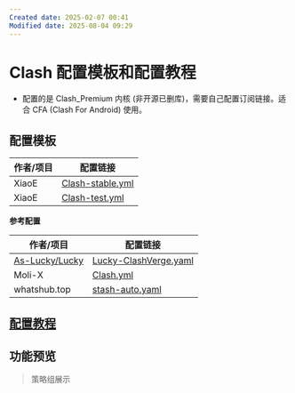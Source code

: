 ```yaml
---
Created date: 2025-02-07 00:41
Modified date: 2025-08-04 09:29
---
```

# Clash 配置模板和配置教程

- 配置的是 Clash_Premium 内核 (非开源已删库)，需要自己配置订阅链接。适合 CFA (Clash For Android) 使用。

## 配置模板

| 作者/项目 | 配置链接                                                                                                                   |
| ----- | ---------------------------------------------------------------------------------------------------------------------- |
| XiaoE | [Clash-stable.yml](https://raw.githubusercontent.com/LaolunsiG/PCR/refs/heads/main/Config_File/Clash/Clash-stable.yml) |
| XiaoE | [Clash-test.yml](https://raw.githubusercontent.com/LaolunsiG/PCR/refs/heads/main/Config_File/Clash/Clash-test.yml)     |

**参考配置**

| 作者/项目                                               | 配置链接                                                                                                            |
| --------------------------------------------------- | --------------------------------------------------------------------------------------------------------------- |
| [As-Lucky/Lucky](https://github.com/As-Lucky/Lucky) | [Lucky-ClashVerge.yaml](https://raw.githubusercontent.com/As-Lucky/Lucky/refs/heads/main/Lucky-ClashVerge.yaml) |
| Moli-X                                              | [Clash.yml](https://raw.githubusercontent.com/Moli-X/Resources/main/Clash/Clash.yml)                            |
| whatshub.top                                        | [stash-auto.yaml](https://whatshub.top/config/stash-auto.yaml)                                                  |

## [配置教程](https://github.com/LaolunsiG/PCR/blob/main/Agency_Wiki/AgencyTool_ConfigTutorial/Clash%20%E9%85%8D%E7%BD%AE%E6%95%99%E7%A8%8B%E5%92%8C%E9%85%8D%E7%BD%AE%E6%A8%A1%E6%9D%BF.md)

## 功能预览

> 策略组展示